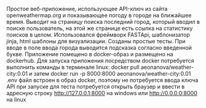 Простое веб-приложение, использующее API-ключ из сайта openweathermap.org и показывающее погоду в городе на ближайшее время. 
Выводит на страницу поиска последний город, который вводил в поиске пользователь, на этой же странице есть ссылка на статистику поисков в целом. 
Использовался фреймворк FASTApi, шаблонизатор jinja, html шаблоны для визуализации. 
Созданы простые тесты. При вводе в поле ввода города выводится подсказка согласно введенной букве. Приложение помещено в docker-образ и размещено на dockerhub.
Для запуска приложения посредством docker потребуется выполнить команды в терминале linux: docker pull aeonanova/weather-city:0.01 и затем docker run -p 8000:8000 aeonanova/weather-city:0.01
.env файл встроен в образ docker, поэтому не потребуется ввода ключа API при запуске
для теста потребуется открыть браузер и ввести в адресную строку http://127.0.0.1:8000 на windows или  http://0.0.0.0:8000 на linux
